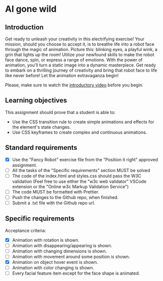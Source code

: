 # AI gone wild

## Introduction

Get ready to unleash your creativity in this electrifying exercise! Your mission, should you choose to accept it, is to breathe life into a robot face through the magic of animation. Picture this: blinking eyes, a playful wink, a grin that lights up the room! Utilize your newfound skills to make the robot face dance, spin, or express a range of emotions. With the power of animation, you'll turn a static image into a dynamic masterpiece. Get ready to embark on a thrilling journey of creativity and bring that robot face to life like never before! Let the animation extravaganza begin!

Please, make sure to watch the [introductory video](https://www.loom.com/share/07ceccb63ec741ec8c320080cd73707f?sid=799478f5-1036-48f7-b0a3-447137cb7950) before you begin.

## Learning objectives

This assignment should prove that a student is able to:

-   Use the CSS transition rule to create simple animations and effects for the element's state changes.
-   Use CSS keyframes to create complex and continuous animations.

## Standard requirements

-   [x] Use the "Fancy Robot" exercise file from the "Position it right" approved assignment.
-   [ ] All the tasks of the "Specific requirements" section MUST be solved
-   [ ] The code of the index.html and styles.css should pass the W3C validation (Feel free to use either the "w3c web validator" VSCode extension or the "Online w3c Markup Validation Service")
-   [ ] The code MUST be formatted with Prettier.
-   [ ] Push the changes to the Github repo, when finished.
-   [ ] Submit a .txt file with the Github repo url.

## Specific requirements

Acceptance criteria:

-   [x] Animation with rotation is shown.
-   [ ] Animation with disappearing/appearing is shown.
-   [ ] Animation with changing dimensions is shown.
-   [ ] Animation with movement around some position is shown.
-   [x] Animation on object hover event is shown.
-   [ ] Animation with color changing is shown.
-   [ ] Every facial feature item except for the face shape is animated.
